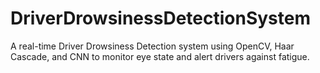 # DriverDrowsinessDetectionSystem
A real-time Driver Drowsiness Detection system using OpenCV, Haar Cascade, and CNN to monitor eye state and alert drivers against fatigue.
